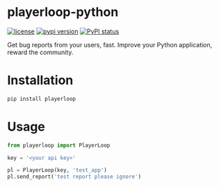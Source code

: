 # playerloop-python

[![license](https://img.shields.io/pypi/l/playerloop.svg)](./LICENSE)
[![pypi version](https://img.shields.io/pypi/v/playerloop.svg)](https://pypi.org/project/playerloop/)
[![PyPI status](https://img.shields.io/pypi/status/playerloop.svg)](https://github.com/daelonsuzuka/playerloop)

Get bug reports from your users, fast. Improve your Python application, reward the community. 

# Installation

```sh 
pip install playerloop
```

# Usage

```py
from playerloop import PlayerLoop

key = '<your api key>'

pl = PlayerLoop(key, 'test_app')
pl.send_report('test report please ignore')
```